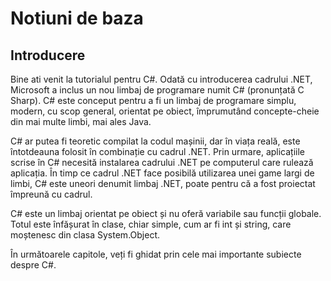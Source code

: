 # Notiuni de baza

## Introducere

Bine ati venit la tutorialul pentru C#. Odată cu introducerea cadrului .NET, Microsoft a inclus un nou limbaj de programare numit C# (pronunțată C Sharp). C# este conceput pentru a fi un limbaj de programare simplu, modern, cu scop general, orientat pe obiect, împrumutând concepte-cheie din mai multe limbi, mai ales Java.

C# ar putea fi teoretic compilat la codul mașinii, dar în viața reală, este întotdeauna folosit în combinație cu cadrul .NET. Prin urmare, aplicațiile scrise în C# necesită instalarea cadrului .NET pe computerul care rulează aplicația. În timp ce cadrul .NET face posibilă utilizarea unei game largi de limbi, C# este uneori denumit limbaj .NET, poate pentru că a fost proiectat împreună cu cadrul.

C# este un limbaj orientat pe obiect și nu oferă variabile sau funcții globale. Totul este înfășurat în clase, chiar simple, cum ar fi int și string, care moștenesc din clasa System.Object.

În următoarele capitole, veți fi ghidat prin cele mai importante subiecte despre C#.